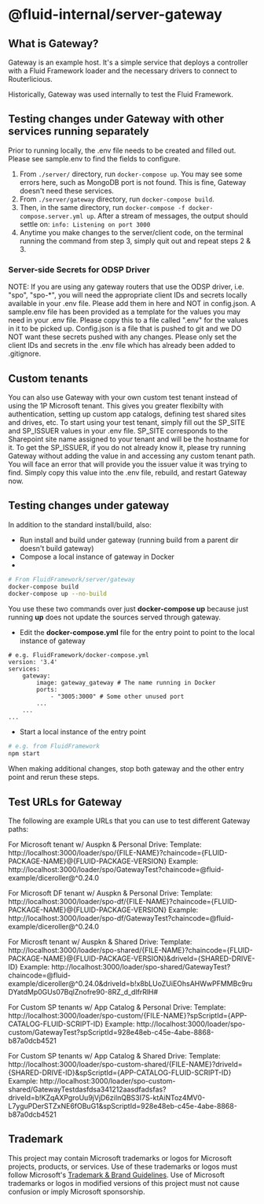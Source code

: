 # @fluid-internal/server-gateway

## What is Gateway?
Gateway is an example host. It's a simple service that deploys a controller with a Fluid Framework loader and the necessary drivers to connect to
Routerlicious.

Historically, Gateway was used internally to test the Fluid Framework.

## Testing changes under Gateway with other services running separately

Prior to running locally, the .env file needs to be created and filled out. Please see sample.env to find the fields to configure.

1. From ```./server/``` directory, run ```docker-compose up```. You may see some errors here, such as MongoDB port is not found. This is fine, Gateway doesn't need these services.
2. From ```./server/gateway``` directory, run ```docker-compose build```.
3. Then, in the same directory, run ```docker-compose -f docker-compose.server.yml up```. After a stream of messages, the output should settle on:
```info: Listening on port 3000```
4. Anytime you make changes to the server/client code, on the terminal running the command from step 3, simply quit out and repeat steps 2 & 3.

### Server-side Secrets for ODSP Driver

NOTE: If you are using any gateway routers that use the ODSP driver, i.e. "spo", "spo-*", you will need the appropriate client IDs and secrets locally available in your .env file. Please add them in here and NOT in config.json. A sample.env file has been provided as a template for the values you may need in your .env file. Please copy this to a file called ".env" for the values in it to be picked up.
Config.json is a file that is pushed to git and we DO NOT want these secrets pushed with any changes. Please only set the client IDs and secrets in the .env file which has already been added to .gitignore.

## Custom tenants

You can also use Gateway with your own custom test tenant instead of using the 1P Microsoft tenant. This gives you greater flexibilty with authentication, setting up custom app catalogs, defining test shared sites and drives, etc. To start using your test tenant, simply fill out the SP_SITE and SP_ISSUER values in your .env file. SP_SITE corresponds to the Sharepoint site name assigned to your tenant and will be the hostname for it. To get the SP_ISSUER, if you do not already know it, please try running Gateway without adding the value in and accessing any custom tenant path. You will face an error that will provide you the issuer value it was trying to find. Simply copy this value into the .env file, rebuild, and restart Gateway now.

## Testing changes under gateway

In addition to the standard install/build, also:
* Run install and build under gateway (running build from a parent dir doesn't build gateway)
* Compose a local instance of gateway in Docker
*
````bash
# From FluidFramework/server/gateway
docker-compose build
docker-compose up --no-build
````
You use these two commands over just __docker-compose up__ because just running __up__ does not update the sources served through gateway.
* Edit the __docker-compose.yml__ file for the entry point to point to the local instance of gateway
````
# e.g. FluidFramework/docker-compose.yml
version: '3.4'
services:
    gateway:
        image: gateway_gateway # The name running in Docker
        ports:
            - "3005:3000" # Some other unused port
        ...
    ...
...
````
* Start a local instance of the entry point
````bash
# e.g. from FluidFramework
npm start
````

When making additional changes, stop both gateway and the other entry point and rerun these steps.

## Test URLs for Gateway

The following are example URLs that you can use to test different Gateway paths:

For Microsoft tenant w/ Auspkn & Personal Drive:
Template: http://localhost:3000/loader/spo/{FILE-NAME}?chaincode={FLUID-PACKAGE-NAME}@{FLUID-PACKAGE-VERSION}
Example: http://localhost:3000/loader/spo/GatewayTest?chaincode=@fluid-example/diceroller@^0.24.0

For Microsoft DF tenant w/ Auspkn & Personal Drive:
Template: http://localhost:3000/loader/spo-df/{FILE-NAME}?chaincode={FLUID-PACKAGE-NAME}@{FLUID-PACKAGE-VERSION}
Example: http://localhost:3000/loader/spo-df/GatewayTest?chaincode=@fluid-example/diceroller@^0.24.0

For Microsft tenant w/ Auspkn & Shared Drive:
Template: http://localhost:3000/loader/spo-shared/{FILE-NAME}?chaincode={FLUID-PACKAGE-NAME}@{FLUID-PACKAGE-VERSION}&driveId={SHARED-DRIVE-ID}
Example:  http://localhost:3000/loader/spo-shared/GatewayTest?chaincode=@fluid-example/diceroller@^0.24.0&driveId=b!x8bLUoZUiEOhsAHWwPFMMBc9ruDYatdMp0GUs07BqlZnofre90-8RZ_d_dlfrRlH#

For Custom SP tenants w/ App Catalog & Personal Drive:
Template: http://localhost:3000/loader/spo-custom/{FILE-NAME}?spScriptId={APP-CATALOG-FLUID-SCRIPT-ID}
Example: http://localhost:3000/loader/spo-custom/GatewayTest?spScriptId=928e48eb-c45e-4abe-8868-b87a0dcb4521

For Custom SP tenants w/ App Catalog & Shared Drive:
Template: http://localhost:3000/loader/spo-custom-shared/{FILE-NAME}?driveId={SHARED-DRIVE-ID}&spScriptId={APP-CATALOG-FLUID-SCRIPT-ID}
Example: http://localhost:3000/loader/spo-custom-shared/GatewayTestdasfdsa341212aasdfadsfas?driveId=b!KZqAXPgroUu9jVjD6ziInQBS3I7S-ktAiNToz4MV0-L7yguPDerSTZxNE6fOBuG1&spScriptId=928e48eb-c45e-4abe-8868-b87a0dcb4521

## Trademark

This project may contain Microsoft trademarks or logos for Microsoft projects, products, or services. Use of these trademarks
or logos must follow Microsoft's [Trademark & Brand Guidelines](https://www.microsoft.com/en-us/legal/intellectualproperty/trademarks/usage/general).
Use of Microsoft trademarks or logos in modified versions of this project must not cause confusion or imply Microsoft sponsorship.
